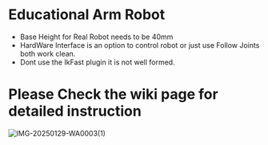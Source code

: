 # Educational Arm Robot
- Base Height for Real Robot needs to be 40mm
- HardWare Interface is an option to control robot or just use Follow Joints both work clean.
- Dont use the IkFast plugin it is not well formed.

# Please Check the wiki page for detailed instruction
![IMG-20250129-WA0003(1)](https://github.com/user-attachments/assets/c0757308-7b06-41fa-96b5-60461ccb4823)
